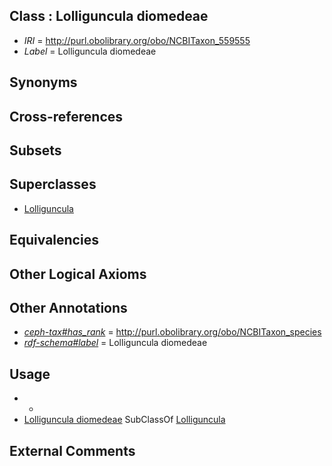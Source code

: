 
## Class : Lolliguncula diomedeae

 * *IRI* = http://purl.obolibrary.org/obo/NCBITaxon_559555
 * *Label* = Lolliguncula diomedeae

## Synonyms


## Cross-references


## Subsets


## Superclasses

 * [Lolliguncula](../../NCBITaxon/34/NCBITaxon_78434.md)

## Equivalencies


## Other Logical Axioms


## Other Annotations

 * *[ceph-tax#has_rank](../../ceph-tax#has/nk/ceph-tax#has_rank.md)* = http://purl.obolibrary.org/obo/NCBITaxon_species
 * *[rdf-schema#label](../../el/rdf-schema#label.md)* = Lolliguncula diomedeae

## Usage

 * -
 * [Lolliguncula diomedeae](../../NCBITaxon/55/NCBITaxon_559555.md) SubClassOf [Lolliguncula](../../NCBITaxon/34/NCBITaxon_78434.md)

## External Comments

